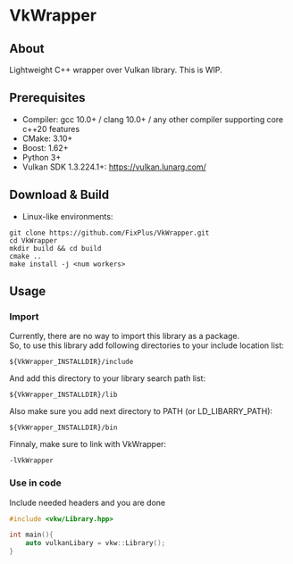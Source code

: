 # VkWrapper
## About
Lightweight C++ wrapper over Vulkan library. This is WIP.
## Prerequisites
* Compiler: gcc 10.0+ / clang 10.0+ / any other compiler supporting core c++20 features
* CMake: 3.10+
* Boost: 1.62+
* Python 3+
* Vulkan SDK 1.3.224.1+: https://vulkan.lunarg.com/
## Download & Build
* Linux-like environments:
```
git clone https://github.com/FixPlus/VkWrapper.git
cd VkWrapper
mkdir build && cd build
cmake ..
make install -j <num workers>
```
## Usage
### Import
Currently, there are no way to import this library as a package.\
So, to use this library add following directories to your include location list:
```
${VkWrapper_INSTALLDIR}/include
```
And add this directory to your library search path list:
```
${VkWrapper_INSTALLDIR}/lib
```
Also make sure you add next directory to PATH (or LD_LIBARRY_PATH):
```
${VkWrapper_INSTALLDIR}/bin
```
Finnaly, make sure to link with VkWrapper:
```
-lVkWrapper
```
### Use in code
Include needed headers and you are done
```c++
#include <vkw/Library.hpp>

int main(){
    auto vulkanLibary = vkw::Library();
}
```
